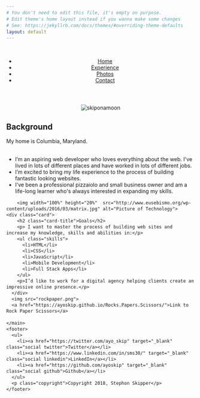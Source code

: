 ```yaml
---
# You don't need to edit this file, it's empty on purpose.
# Edit theme's home layout instead if you wanna make some changes
# See: https://jekyllrb.com/docs/themes/#overriding-theme-defaults
layout: default
---
```


<!DOCTYPE html>

<html lang="en">
<head>
  <meta charset="utf-8">
  <title>Ayo Skip's Profile</title>
  <meta name="viewport" content="width=device-width, initial-scale=1.0">
  <link rel="stylesheet" href="style.css">
  <link href="https://fonts.googleapis.com/css?family=Muli%7CRoboto:400,300,500,700,900" rel="stylesheet">
  <img
</head>
  <header>
    <div class="main-nav">
        <ul class="nav">
          <li><a href="#">Home</a></li>
          <li><a href="resume.html" target="_blank">Experience</a></li>
          <li><a href="#">Photos</a></li>
          <li><a href="#">Contact</a></li>
        </ul>
    </div>
  </header>
  <div align="center" >
    <img src="https://s3-us-west-2.amazonaws.com/s.cdpn.io/1446157/profile/profile-512.jpg?1504019506" alt="skiponamoon" class="profile-image">

  </div>

  <body>
    <main class="flex">
      <div class="card">
        <h2 class="card-title">Background</h2>
        <p class="tag location">My home is Columbia, Maryland.</p>
        <ul>
          <li>I’m an aspiring web developer who loves everything about the web. I've lived in lots of different places and have worked in lots of different jobs.</li>
            <li>I’m excited to bring my life experience to the process of building fantastic looking websites.</li>
            <li>I’ve been a professional pizzaiolo and small business owner and am a life-long learner who's always interested in expanding my skills.</li>
          <!-- <li>To learn more,<a href="resume.html">view my resume.</a></li> -->
        </ul>
      </div>

        <img width="100%" height="20%"  src="http://www.eusebismo.org/wp-content/uploads/2016/03/matrix.jpg" alt="Picture of Technology">
    <div class="card">
        <h2 class="card-title">Goals</h2>
        <p> I want to master the process of building web sites and increase my knowledge, skills and abilities in:</p>
        <ul class="skills">
          <li>HTML</li>
          <li>CSS</li>
          <li>JavaScript</li>
          <li>Mobile Development</li>
          <li>Full Stack Apps</li>
        </ul>
        <p>I’d like to work for a digital agency helping clients create an impressive online presence.</p>
      </div>
      <img src="rockpaper.png">
      <a href="https://ayoskip.github.io/Rocks.Papers.Scissors/">Link to Rock Paper Scissors</a>

    </main>
    <footer>
      <ul>
        <li><a href="https://twitter.com/ayo_skip" target="_blank" class="social twitter">Twitter</a></li>
        <li><a href="https://www.linkedin.com/in/sms30/" target="_blank" class="social linkedin">LinkedIn</a></li>
        <li><a href="https://github.com/ayoskip" target="_blank" class="social github">Github</a></li>
      </ul>
      <p class="copyright">Copyright 2018, Stephon Skipper</p>
    </footer>
  </body>
</html>

